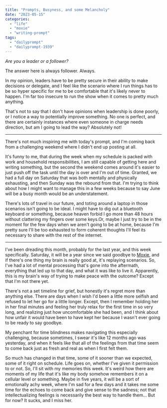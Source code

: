 ```yaml
---
title: "Prompts, Busyness, and some Melancholy"
date: "2023-05-15"
categories: 
  - "life"
  - "moxie"
  - "writing-prompt"
tags: 
  - "dailyprompt"
  - "dailyprompt-1939"
---
```


_Are you a leader or a follower?_

The answer here is always follower. Always.

In my opinion, leaders have to be pretty secure in their ability to make decisions or delegate, and I feel like the scenario where I run things has to be so hyper specific for me to be comfortable that it's likely never to happen. I'm far too insecure to run the show when it comes to pretty much anything.

That's not to say that I don't have opinions when leadership is done poorly, or I notice a way to potentially improve something. No one is perfect, and there are certainly instances where even someone in charge needs direction, but am I going to lead the way? Absolutely not!

* * *

There's not much inspiring me with today's prompt, and I'm coming back from a challenging weekend where I didn't end up posting at all.

It's funny to me, that during the week when my schedule is packed with work and household responsibilities, I am still capable of getting here and writing something, but the second the weekend comes around it's easier to just push off the task until the day is over and I'm out of time. Granted, we had a full day on Saturday that was both mentally and physically exhausting, and then Sunday was the rebound from that. I'm trying to think about how I might want to manage this in a few weeks because to say June will be a busy month would be an understatement.

There's lots of travel in our future, and toting around a laptop in those scenarios isn't going to be ideal. I might have to dig out a bluetooth keyboard or something, because heaven forbid I go more than 48 hours without clattering my fingers over some keys.Or, maybe I just try to be in the moment for the few days when we aren't going to be at home, because I'm pretty sure I'll be too exhausted to form coherent thoughts I'll feel its necessary to share with the rest of the internet.

<!--more It's only Monday, but it feels like it might be a rough week-->

* * *

I've been dreading this month, probably for the last year, and this week specifically. Saturday, it will be a year since we said goodbye to [Moxie](https://peridotlines.com/2022/05/23-moxie/), and if there's one thing my brain is really good at, it's replaying scenarios. So, I've had a lot of mental processing that's gone into the aftermath, everything that led up to that day, and what it was like to live it. Apparently, this is my brain's way of trying to make peace with the outcome? Except that I'm not there yet.

There's not a set timeline for grief, but honestly it's regret more than anything else. There are days when I wish I'd been a little more selfish and refused to let her go for a little longer. Except, then I remember holding her in her final minutes and feeling her truly relax for the first time in so very long, and realizing just how uncomfortable she had been, and I think about how unfair it would have been to have kept her because I wasn't ever going to be ready to say goodbye.

My penchant for time blindness makes navigating this especially challenging, because sometimes, I swear it's like 12 months ago was yesterday, and when it feels like that all of the feelings from that time seem to come back just as fresh and real as when I first felt them.

So much has changed in that time, some of it sooner than we expected, some of it right on schedule. Life goes on, whether I've given it permission to or not. So, I'll sit with my memories this week. It's weird how there are moments of my life that it's like my body somehow remembers it on a cellular level or something. Maybe in five years, it will be a sort of emotionally achy week, where I'm sad for a few days and it takes me some time for the echoes to come back and give sense to the sadness; not that intellectualizing feelings is necessarily the best way to handle them... But for now? It sucks, and I miss her.
